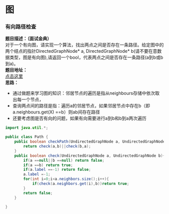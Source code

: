 <a name="63db5605"></a>
# 图
<a name="89bda03c"></a>
### 有向路径检查
**题目描述：（面试金典）**<br />对于一个有向图，请实现一个算法，找出两点之间是否存在一条路径。给定图中的两个结点的指针DirectedGraphNode* a, DirectedGraphNode* b(请不要在意数据类型，图是有向图),请返回一个bool，代表两点之间是否存在一条路径(a到b或b到a)。<br />**题目地址：**<br />[点击这里](https://www.nowcoder.com/practice/1b83885969f14329bf9222c1c54469a7?tpId=8&tqId=11012&tPage=1&rp=1&ru=/ta/cracking-the-coding-interview&qru=/ta/cracking-the-coding-interview/question-ranking)<br />**思路：**
* 通过做题来学习图的知识：邻居节点的遍历是指从neighbours存储中依次取出每一个节点，
* 查询两点间的路径是指：遍历a的邻居节点，如果邻居节点中存在b（即a.neighbours.get(X) ==b）则ab间存在路径
* 还要考虑图是否有向的问题，如果有向需要进行a到b和b到a两次遍历

```java
import java.util.*;

public class Path {
    public boolean checkPath(UndirectedGraphNode a, UndirectedGraphNode b) {
        return check(a,b)||check(b,a);
    }
    public boolean check(UndirectedGraphNode a, UndirectedGraphNode b){
        if(a ==null||b ==null) return false;
        if(a ==b) return true;
        if(a.label ==-1) return false;
        a.label =-1;
        for(int i=0;i<a.neighbors.size();i++){
            if(check(a.neighbors.get(i),b))return true;
        }
        return false;
    }
       
}
```
